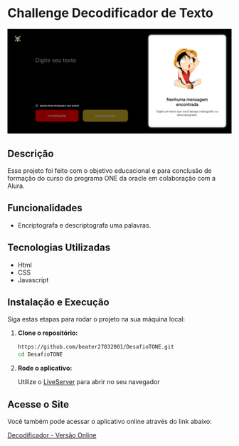 # Challenge Decodificador de Texto

![Decodificador](tela.png)

## Descrição

Esse projeto foi feito com o objetivo educacional e para conclusão de formação do curso do programa ONE da oracle em colaboração com a Alura.

## Funcionalidades

- Encriptografa e descriptografa uma palavras.

## Tecnologias Utilizadas

- Html
- CSS
- Javascript

## Instalação e Execução

Siga estas etapas para rodar o projeto na sua máquina local:

1. **Clone o repositório:**

   ```bash
   https://github.com/beater27032001/DesafioTONE.git
   cd DesafioTONE

   ```

2. **Rode o aplicativo:**

     Utilize o [LiveServer](https://marketplace.visualstudio.com/items?itemName=ritwickdey.LiveServer) para abrir no seu navegador

## Acesse o Site

Você também pode acessar o aplicativo online através do link abaixo:

[Decodificador - Versão Online](https://weather-app-taupe-three-78.vercel.app)
